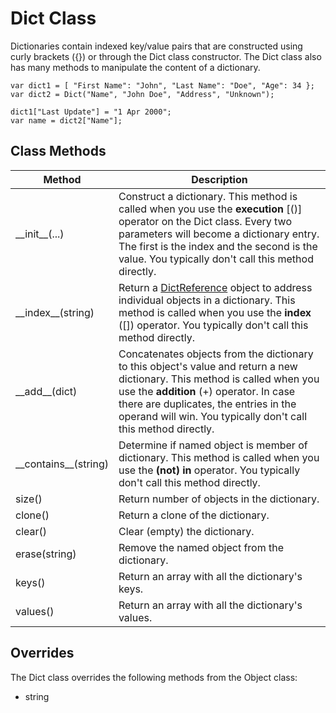 # Dict Class

Dictionaries contain indexed key/value pairs that are constructed using
curly brackets ({}) or through the Dict class constructor. The Dict class
also has many methods to manipulate the content of a dictionary.

	var dict1 = [ "First Name": "John", "Last Name": "Doe", "Age": 34 };
	var dict2 = Dict("Name", "John Doe", "Address", "Unknown");

	dict1["Last Update"] = "1 Apr 2000";
	var name = dict2["Name"];

Class Methods
-------------

| Method | Description |
| ------ | ----------- |
| \_\_init__(...) | Construct a dictionary. This method is called when you use the **execution** [()] operator on the Dict class. Every two parameters will become a dictionary entry. The first is the index and the second is the value. You typically don't call this method directly. |
| \_\_index__(string) | Return a [DictReference](DictReference.md) object to address individual objects in a dictionary. This method is called when you use the **index** ([]) operator. You typically don't call this method directly. |
| \_\_add__(dict) | Concatenates objects from the dictionary to this object's value and return a new dictionary. This method is called when you use the **addition** (+) operator. In case there are duplicates, the entries in the operand will win. You typically don't call this method directly. |
| \_\_contains__(string) | Determine if named object is member of dictionary. This method is called when you use the **(not) in** operator. You typically don't call this method directly. |
| size() | Return number of objects in the dictionary. |
| clone() | Return a clone of the dictionary. |
| clear() | Clear (empty) the dictionary. |
| erase(string) | Remove the named object from the dictionary. |
| keys() | Return an array with all the dictionary's keys. |
| values() | Return an array with all the dictionary's values. |

Overrides
---------

The Dict class overrides the following methods from the Object class:

* string
